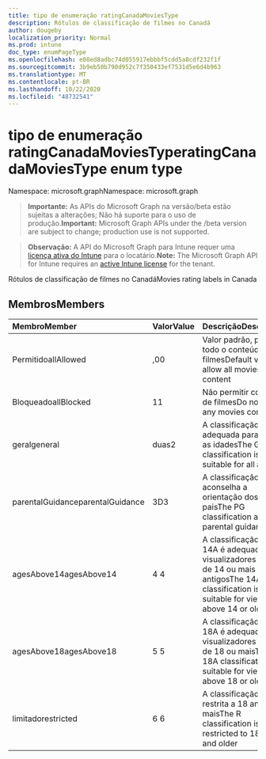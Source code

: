 ```yaml
---
title: tipo de enumeração ratingCanadaMoviesType
description: Rótulos de classificação de filmes no Canadá
author: dougeby
localization_priority: Normal
ms.prod: intune
doc_type: enumPageType
ms.openlocfilehash: e08ed8adbc74d055917ebbbf5cdd5a8cdf232f1f
ms.sourcegitcommit: 3b9eb50b790d952c7f350433ef7531d5e6d4b963
ms.translationtype: MT
ms.contentlocale: pt-BR
ms.lasthandoff: 10/22/2020
ms.locfileid: "48732541"
---
```

# <a name="ratingcanadamoviestype-enum-type"></a><span data-ttu-id="285ad-103">tipo de enumeração ratingCanadaMoviesType</span><span class="sxs-lookup"><span data-stu-id="285ad-103">ratingCanadaMoviesType enum type</span></span>

<span data-ttu-id="285ad-104">Namespace: microsoft.graph</span><span class="sxs-lookup"><span data-stu-id="285ad-104">Namespace: microsoft.graph</span></span>

> <span data-ttu-id="285ad-105">**Importante:** As APIs do Microsoft Graph na versão/beta estão sujeitas a alterações; Não há suporte para o uso de produção.</span><span class="sxs-lookup"><span data-stu-id="285ad-105">**Important:** Microsoft Graph APIs under the /beta version are subject to change; production use is not supported.</span></span>

> <span data-ttu-id="285ad-106">**Observação:** A API do Microsoft Graph para Intune requer uma [licença ativa do Intune](https://go.microsoft.com/fwlink/?linkid=839381) para o locatário.</span><span class="sxs-lookup"><span data-stu-id="285ad-106">**Note:** The Microsoft Graph API for Intune requires an [active Intune license](https://go.microsoft.com/fwlink/?linkid=839381) for the tenant.</span></span>

<span data-ttu-id="285ad-107">Rótulos de classificação de filmes no Canadá</span><span class="sxs-lookup"><span data-stu-id="285ad-107">Movies rating labels in Canada</span></span>

## <a name="members"></a><span data-ttu-id="285ad-108">Membros</span><span class="sxs-lookup"><span data-stu-id="285ad-108">Members</span></span>
|<span data-ttu-id="285ad-109">Membro</span><span class="sxs-lookup"><span data-stu-id="285ad-109">Member</span></span>|<span data-ttu-id="285ad-110">Valor</span><span class="sxs-lookup"><span data-stu-id="285ad-110">Value</span></span>|<span data-ttu-id="285ad-111">Descrição</span><span class="sxs-lookup"><span data-stu-id="285ad-111">Description</span></span>|
|:---|:---|:---|
|<span data-ttu-id="285ad-112">Permitido</span><span class="sxs-lookup"><span data-stu-id="285ad-112">allAllowed</span></span>|<span data-ttu-id="285ad-113">,0</span><span class="sxs-lookup"><span data-stu-id="285ad-113">0</span></span>|<span data-ttu-id="285ad-114">Valor padrão, permitir todo o conteúdo de filmes</span><span class="sxs-lookup"><span data-stu-id="285ad-114">Default value, allow all movies content</span></span>|
|<span data-ttu-id="285ad-115">Bloqueado</span><span class="sxs-lookup"><span data-stu-id="285ad-115">allBlocked</span></span>|<span data-ttu-id="285ad-116">1</span><span class="sxs-lookup"><span data-stu-id="285ad-116">1</span></span>|<span data-ttu-id="285ad-117">Não permitir conteúdo de filmes</span><span class="sxs-lookup"><span data-stu-id="285ad-117">Do not allow any movies content</span></span>|
|<span data-ttu-id="285ad-118">geral</span><span class="sxs-lookup"><span data-stu-id="285ad-118">general</span></span>|<span data-ttu-id="285ad-119">duas</span><span class="sxs-lookup"><span data-stu-id="285ad-119">2</span></span>|<span data-ttu-id="285ad-120">A classificação G é adequada para todas as idades</span><span class="sxs-lookup"><span data-stu-id="285ad-120">The G classification is suitable for all ages</span></span>|
|<span data-ttu-id="285ad-121">parentalGuidance</span><span class="sxs-lookup"><span data-stu-id="285ad-121">parentalGuidance</span></span>|<span data-ttu-id="285ad-122">3D</span><span class="sxs-lookup"><span data-stu-id="285ad-122">3</span></span>|<span data-ttu-id="285ad-123">A classificação PG aconselha a orientação dos pais</span><span class="sxs-lookup"><span data-stu-id="285ad-123">The PG classification advises parental guidance</span></span>|
|<span data-ttu-id="285ad-124">agesAbove14</span><span class="sxs-lookup"><span data-stu-id="285ad-124">agesAbove14</span></span>|<span data-ttu-id="285ad-125">4 </span><span class="sxs-lookup"><span data-stu-id="285ad-125">4</span></span>|<span data-ttu-id="285ad-126">A classificação do 14A é adequada para visualizadores acima de 14 ou mais antigos</span><span class="sxs-lookup"><span data-stu-id="285ad-126">The 14A classification is suitable for viewers above 14 or older</span></span>|
|<span data-ttu-id="285ad-127">agesAbove18</span><span class="sxs-lookup"><span data-stu-id="285ad-127">agesAbove18</span></span>|<span data-ttu-id="285ad-128">5 </span><span class="sxs-lookup"><span data-stu-id="285ad-128">5</span></span>|<span data-ttu-id="285ad-129">A classificação do 18A é adequada para visualizadores acima de 18 ou mais</span><span class="sxs-lookup"><span data-stu-id="285ad-129">The 18A classification is suitable for viewers above 18 or older</span></span>|
|<span data-ttu-id="285ad-130">limitado</span><span class="sxs-lookup"><span data-stu-id="285ad-130">restricted</span></span>|<span data-ttu-id="285ad-131">6 </span><span class="sxs-lookup"><span data-stu-id="285ad-131">6</span></span>|<span data-ttu-id="285ad-132">A classificação R é restrita a 18 anos e mais</span><span class="sxs-lookup"><span data-stu-id="285ad-132">The R classification is restricted to 18 years and older</span></span>|





